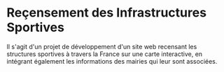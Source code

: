 # Reçensement des Infrastructures Sportives
Il s'agit d'un projet de développement d'un site web recensant les structures sportives à travers la France sur une carte interactive, en intégrant également les informations des mairies qui leur sont associées.
